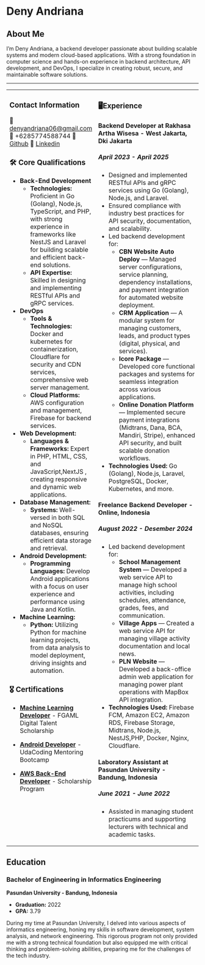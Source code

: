 # Deny Andriana

## About Me

I’m Deny Andriana, a backend developer passionate about building scalable systems and modern cloud-based applications. With a strong foundation in computer science and hands-on experience in backend architecture, API development, and DevOps, I specialize in creating robust, secure, and maintainable software solutions.

---

<table>
  <tr>
    <td valign="top" width="30%">

### Contact Information
📧 denyandriana06@gmail.com  
📱 +6285774588744
🔗 [Github](https://github.com/enkeiacne)
🔗 [Linkedin](https://www.linkedin.com/in/deny-andriana-934715120/)

### 🛠 Core Qualifications

- **Back-End Development**
  - **Technologies:** Proficient in Go (Golang), Node.js, TypeScript, and PHP, with strong experience in frameworks like NestJS and Laravel for building scalable and efficient back-end solutions.
  - **API Expertise:** Skilled in designing and implementing RESTful APIs and gRPC services.
- **DevOps**
  - **Tools & Technologies:** Docker and kubernetes for containerization, Cloudflare for security and CDN services, comprehensive web server management.
  - **Cloud Platforms:** AWS configuration and management, Firebase for backend services.
- **Web Development:**
  - **Languages & Frameworks:** Expert in PHP, HTML, CSS, and JavaScript,NextJS , creating responsive and dynamic web applications.
- **Database Management:**
  - **Systems:** Well-versed in both SQL and NoSQL databases, ensuring efficient data storage and retrieval.
- **Android Development:**
  - **Programming Languages:** Develop Android applications with a focus on user experience and performance using Java and Kotlin.
- **Machine Learning:**
  - **Python:** Utilizing Python for machine learning projects, from data analysis to model deployment, driving insights and automation.

### 🎖 Certifications

- **[Machine Learning Developer](https://drive.google.com/file/d/1XQAuQvi266kIgdkmchQ8URYWGPjK481O/view?usp=drive_link)** - FGAML Digital Talent Scholarship
- **[Android Developer](https://drive.google.com/file/d/1GTUMnVT-3AIZcU8prAZZjbfiMP1KDBWd/view?usp=sharing)** - UdaCoding Mentoring Bootcamp
- **[AWS Back-End Developer](https://drive.google.com/file/d/1n6ElmTYQ1-KZVtW_0lhMrP9BhOqE-sd2/view?usp=sharing)** - Scholarship Program

    </td>
    <td valign="top" width="70%">

### 🖥Experience

#### Backend Developer at Rakhasa Artha Wisesa - West Jakarta, Dki Jakarta

##### April 2023 - April 2025

- Designed and implemented RESTful APIs and gRPC services using Go (Golang), Node.js, and Laravel.
- Ensured compliance with industry best practices for API security, documentation, and scalability.
- Led backend development for:
  - **CBN Website Auto Deploy** — Managed server configurations, service planning, dependency installations, and payment integration for automated website deployment.
  - **CRM Application** — A modular system for managing customers, leads, and product types (digital, physical, and services).
  - **Icore Package** — Developed core functional packages and systems for seamless integration across various applications.
  - **Online Donation Platform** — Implemented secure payment integrations (Midtrans, Dana, BCA, Mandiri, Stripe), enhanced API security, and built scalable donation workflows.
- **Technologies Used:** Go (Golang), Node.js, Laravel, PostgreSQL, Docker, Kubernetes, and more.

#### Freelance Backend Developer - Online, Indonesia

##### August 2022 - Desember 2024
- Led backend development for:
  - **School Management System** — Developed a web service API to manage high school activities, including schedules, attendance, grades, fees, and communication.
  - **Village Apps** — Created a web service API for managing village activity documentation and local news.
  - **PLN Website** — Developed a back-office admin web application for managing power plant operations with MapBox API integration.
- **Technologies Used:** Firebase FCM, Amazon EC2, Amazon RDS, Firebase Storage, Midtrans, Node.js, NestJS,PHP, Docker, Nginx, Cloudflare.

#### Laboratory Assistant at Pasundan University - Bandung, Indonesia

##### June 2021 - June 2022

- Assisted in managing student practicums and supporting lecturers with technical and academic tasks.


</td>
      </tr>
    </table>

## Education

### Bachelor of Engineering in Informatics Engineering

**Pasundan University - Bandung, Indonesia**

- **Graduation:** 2022
- **GPA:** 3.79

During my time at Pasundan University, I delved into various aspects of informatics engineering, honing my skills in software development, system analysis, and network engineering. This rigorous program not only provided me with a strong technical foundation but also equipped me with critical thinking and problem-solving abilities, preparing me for the challenges of the tech industry.
